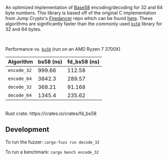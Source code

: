An optimized implementation of [Base58](https://en.wikipedia.org/wiki/Base58) encoding/decoding for 32 and 64 byte numbers.
This library is based off of the original C implementation from Jump Crypto's [Firedancer](https://github.com/firedancer-io/firedancer)
repo which can be found [here](https://github.com/firedancer-io/firedancer/pull/75). These algorithms are significantly faster than the commonly used
[`bs58`](https://github.com/Nullus157/bs58-rs) library for 32 and 64 bytes.

<br>

Performance vs. [`bs58`](https://github.com/Nullus157/bs58-rs) (run on an AMD Ryzen 7 3700X)

| Algorithm   | bs58 (ns) | fd_bs58 (ns) |
|-------------|-----------|--------------|
| `encode_32` | 999.66    | 112.58       |
| `encode_64` | 3842.3    | 289.57       |
| `decode_32` | 368.21    | 91.168       |
| `decode_64` | 1345.4    | 235.62       |

<br>
Rust crate: https://crates.io/crates/fd_bs58

## Development

To run the fuzzer: `cargo-fuzz run decode_32`

To run a benchmark: `cargo bench encode_32`
